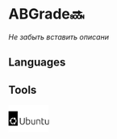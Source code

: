 # ABGrade🔜
*Не забыть вставить описани*
## Languages

## Tools
<img align="left" alt="Ubuntu" width="80px" style="padding-right:10px;" src="https://github.com/ABGrade/ABGrade/blob/main/ubuntu_white_logo.svg"/>


